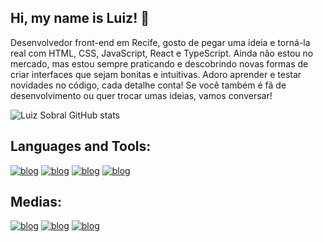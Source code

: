 ## Hi, my name is Luiz! 👋

Desenvolvedor front-end em Recife, gosto de pegar uma ideia e torná-la real com HTML, CSS, JavaScript, React e TypeScript. Ainda não estou no mercado, mas estou sempre praticando e descobrindo novas formas de criar interfaces que sejam bonitas e intuitivas. Adoro aprender e testar novidades no código, cada detalhe conta! Se você também é fã de desenvolvimento ou quer trocar umas ideias, vamos conversar!

![Luiz Sobral GitHub stats](https://github-readme-stats.vercel.app/api?username=LuizSobraldev&show_icons=true&theme=radical)




## Languages and Tools:

[![blog](https://img.shields.io/badge/HTML5-E34F26?style=for-the-badge&logo=html5&logoColor=white)]()
[![blog](https://img.shields.io/badge/CSS3-1572B6?style=for-the-badge&logo=css3&logoColor=white)]()
[![blog](https://img.shields.io/badge/JavaScript-F7DF1E?style=for-the-badge&logo=javascript&logoColor=black)]() 
[![blog](https://img.shields.io/badge/React-20232A?style=for-the-badge&logo=react&logoColor=61DAFB)]()


## Medias:

[![blog](https://img.shields.io/badge/Instagram-E4405F?style=for-the-badge&logo=instagram&logoColor=white)](https://www.instagram.com/luizsobral_/)
[![blog](https://img.shields.io/badge/Gmail-D14836?style=for-the-badge&logo=gmail&logoColor=white)]()
[![blog](https://img.shields.io/badge/LinkedIn-0077B5?style=for-the-badge&logo=linkedin&logoColor=white/)](https://www.linkedin.com/in/luiz-eduardo-oliveira-aa1717261/)
